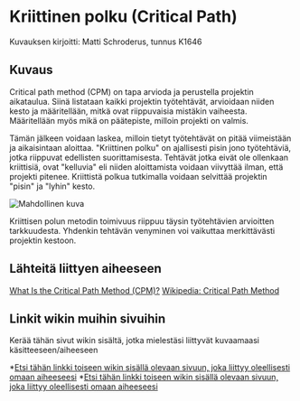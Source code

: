 # Kriittinen polku (Critical Path)

Kuvauksen kirjoitti: Matti Schroderus, tunnus K1646

## Kuvaus

Critical path method (CPM) on tapa arvioda ja perustella projektin aikataulua. 
Siinä listataan kaikki projektin työtehtävät, arvioidaan niiden kesto ja määritellään, mitkä ovat riippuvaisia mistäkin vaiheesta. 
Määritellään myös mikä on päätepiste, milloin projekti on valmis.

Tämän jälkeen voidaan laskea, milloin tietyt työtehtävät on pitää viimeistään ja aikaisintaan aloittaa. 
"Kriittinen polku" on ajallisesti pisin jono työtehtäviä, jotka riippuvat edellisten suorittamisesta. 
Tehtävät jotka eivät ole ollenkaan kriittisiä, ovat "kelluvia" eli niiden aloittamista voidaan viivyttää ilman, että projekti pitenee.
Kriittistä polkua tutkimalla voidaan selvittää projektin "pisin" ja "lyhin" kesto.


![Mahdollinen kuva](https://upload.wikimedia.org/wikipedia/commons/thumb/c/cd/SimpleAONwDrag3.png/800px-SimpleAONwDrag3.png)


Kriittisen polun metodin toimivuus riippuu täysin työtehtävien arvioitten tarkkuudesta. 
Yhdenkin tehtävän venyminen voi vaikuttaa merkittävästi projektin kestoon.


## Lähteitä liittyen aiheeseen

[What Is the Critical Path Method (CPM)?](https://www.smartsheet.com/critical-path-method)
[Wikipedia: Critical Path Method](https://en.wikipedia.org/wiki/Critical_path_method)

## Linkit wikin muihin sivuihin

Kerää tähän sivut wikin sisältä, jotka mielestäsi liittyvät kuvaamaasi käsitteeseen/aiheeseen

*[Etsi tähän linkki toiseen wikin sisällä olevaan sivuun, joka liittyy oleellisesti omaan aiheeseesi]()
*[Etsi tähän linkki toiseen wikin sisällä olevaan sivuun, joka liittyy oleellisesti omaan aiheeseesi]() 
